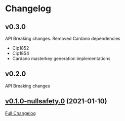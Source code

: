 # Changelog

## v0.3.0

API Breaking changes.
Removed Cardano dependencies
- Cip1852
- Cip1854
- Cardano masterkey generation implementations

## v0.2.0

API Breaking changes

## [v0.1.0-nullsafety.0](https://github.com/ilap/bip32-ed25519-dart/tree/v0.1.0-nullsafety.0) (2021-01-10)

[Full Changelog](https://github.com/ilap/bip32-ed25519-dart/compare/d001166d7e51410c9cce97008cc75592c960453a...v0.1.0-nullsafety.0)

